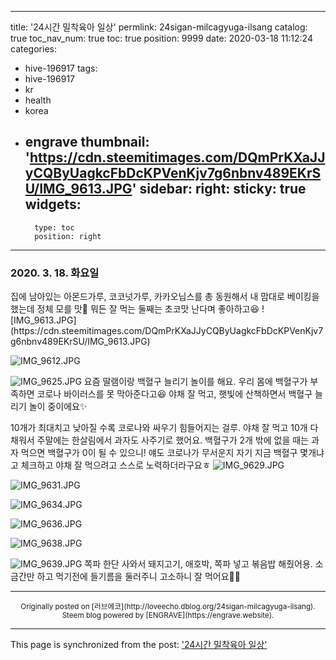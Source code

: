 
---
title: '24시간 밀착육아 일상'
permlink: 24sigan-milcagyuga-ilsang
catalog: true
toc_nav_num: true
toc: true
position: 9999
date: 2020-03-18 11:12:24
categories:
- hive-196917
tags:
- hive-196917
- kr
- health
- korea
- engrave
thumbnail: 'https://cdn.steemitimages.com/DQmPrKXaJJyCQByUagkcFbDcKPVenKjv7g6nbnv489EKrSU/IMG_9613.JPG'
sidebar:
    right:
        sticky: true
widgets:
    -
        type: toc
        position: right
---


### 2020. 3. 18. 화요일
</b>
</b>
집에 남아있는 아몬드가루, 코코넛가루, 카카오닙스를 총 동원해서 내 맘대로 베이킹을 했는데 정체 모를 맛🤣 뭐든 잘 먹는 둘째는 초코맛 난다며 좋아하고😆
</b>
</b>
![IMG_9613.JPG](https://cdn.steemitimages.com/DQmPrKXaJJyCQByUagkcFbDcKPVenKjv7g6nbnv489EKrSU/IMG_9613.JPG)


![IMG_9612.JPG](https://cdn.steemitimages.com/DQmSbkkjKV9SUDFExWVTg18bT31rthNGtvojwMQokBf9zSi/IMG_9612.JPG)


![IMG_9625.JPG](https://cdn.steemitimages.com/DQmWuU9vgZzcAAW5YsT9o3GTzaGzS75vmNGrkA2XeyeCuQJ/IMG_9625.JPG)
</b>
</b>
요즘 딸램이랑 백혈구 늘리기 놀이를 해요. 우리 몸에 백혈구가 부족하면 코로나 바이러스를 못 막아준다고😆 야채 잘 먹고, 햇빛에 산책하면서 백혈구 늘리기 놀이 중이에요✨

10개가 최대치고 낮아질 수록 코로나와 싸우기 힘들어지는 걸루. 야채 잘 먹고 10개 다 채워서 주말에는 한살림에서 과자도 사주기로 했어요. 백혈구가 2개 밖에 없을 때는 과자 먹으면 백혈구가 0이 될 수 있으니! 얘도 코로나가 무서운지 자기 지금 백혈구 몇개냐고 체크하고 야채 잘 먹으려고 스스로 노력하더라구요ㅎ
</b>
</b>
![IMG_9629.JPG](https://cdn.steemitimages.com/DQmb27293Y13sC2qQCnjjYnebueKch1isTiekRCDFbmgNEm/IMG_9629.JPG)


![IMG_9631.JPG](https://cdn.steemitimages.com/DQmYPy7PGckvthFMvcYER9ttmjrRRREmkpcLnzfVdsWUbMk/IMG_9631.JPG)


![IMG_9634.JPG](https://cdn.steemitimages.com/DQma7pwGCxe5aFDdAv3xu1ug6zfGZoWk9vPm4Lhvrii5co9/IMG_9634.JPG)


![IMG_9636.JPG](https://cdn.steemitimages.com/DQmQ59mPUL2RwiogLvGtjTYWVTTXmh3BfXZWbQK5RwMgqH4/IMG_9636.JPG)


![IMG_9638.JPG](https://cdn.steemitimages.com/DQmWNQt5dv2eCHKTR6ayDt2vRm8NGvGYYciP4E6G94QAnsr/IMG_9638.JPG)



![IMG_9639.JPG](https://cdn.steemitimages.com/DQmP9p1FxDcm7sfA9wGjughFssYRrvNwvXyPY2wruUQJZcL/IMG_9639.JPG)
</b>
</b>
쪽파 한단 사와서 돼지고기, 애호박, 쪽파 넣고 볶음밥 해줬어용. 소금간만 하고 먹기전에 들기름을 둘러주니 고소하니 잘 먹어요👍🏼




***
<center><sup>Originally posted on [러브에코](http://loveecho.dblog.org/24sigan-milcagyuga-ilsang). Steem blog powered by [ENGRAVE](https://engrave.website).</sup></center>

- - -

This page is synchronized from the post: ['24시간 밀착육아 일상'](https://steemit.com/@loveecho/24sigan-milcagyuga-ilsang)

